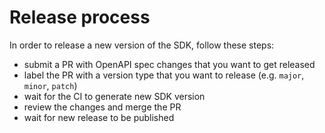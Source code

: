 # Release process

In order to release a new version of the SDK, follow these steps:

- submit a PR with OpenAPI spec changes that you want to get released
- label the PR with a version type that you want to release (e.g. `major`, `minor`, `patch`)
- wait for the CI to generate new SDK version
- review the changes and merge the PR
- wait for new release to be published
